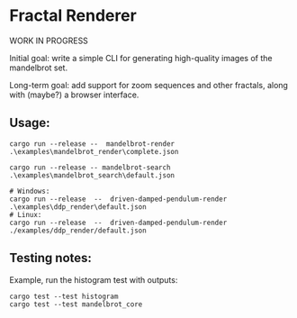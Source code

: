 # Fractal Renderer

WORK IN PROGRESS

Initial goal:  write a simple CLI for generating high-quality images of the mandelbrot set.

Long-term goal:  add support for zoom sequences and other fractals, along with (maybe?) a browser interface.

## Usage:

```
cargo run --release --  mandelbrot-render .\examples\mandelbrot_render\complete.json
```

```
cargo run --release -- mandelbrot-search .\examples\mandelbrot_search\default.json
```

```
# Windows:
cargo run --release  --  driven-damped-pendulum-render  .\examples\ddp_render\default.json
# Linux:
cargo run --release  --  driven-damped-pendulum-render  ./examples/ddp_render/default.json
```
## Testing notes:

Example, run the histogram test with outputs:
```
cargo test --test histogram
cargo test --test mandelbrot_core
```